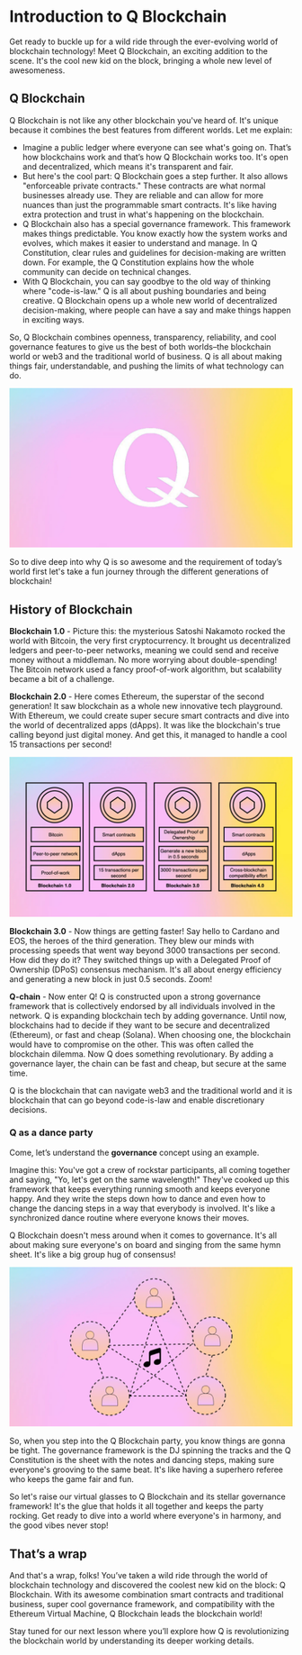 # Introduction to Q Blockchain

Get ready to buckle up for a wild ride through the ever-evolving world of blockchain technology! Meet Q Blockchain, an exciting addition to the scene. It's the cool new kid on the block, bringing a whole new level of awesomeness.

## Q Blockchain

Q Blockchain is not like any other blockchain you've heard of. It's unique because it combines the best features from different worlds. Let me explain:

- Imagine a public ledger where everyone can see what's going on. That’s how blockchains work and that’s how Q Blockchain works too. It's open and decentralized, which means it's transparent and fair.
- But here's the cool part: Q Blockchain goes a step further. It also allows "enforceable private contracts." These contracts are what normal businesses already use. They are reliable and can allow for more nuances than just the programmable smart contracts. It's like having extra protection and trust in what's happening on the blockchain.
- Q Blockchain also has a special governance framework. This framework makes things predictable. You know exactly how the system works and evolves, which makes it easier to understand and manage. In Q Constitution, clear rules and guidelines for decision-making are written down. For example, the Q Constitution explains how the whole community can decide on technical changes.
- With Q Blockchain, you can say goodbye to the old way of thinking where "code-is-law." Q is all about pushing boundaries and being creative. Q Blockchain opens up a whole new world of decentralized decision-making, where people can have a say and make things happen in exciting ways.

So, Q Blockchain combines openness, transparency, reliability, and cool governance features to give us the best of both worlds–the blockchain world or web3 and the traditional world of business. Q is all about making things fair, understandable, and pushing the limits of what technology can do.

![Frame 3560364 (2).jpg](https://raw.githubusercontent.com/0xmetaschool/Learning-Projects/main/assests_for_all/assests_for_q/q-update/1.%20Getting%20Started%20with%20Q%20Blockchain/2.%20Introduction%20to%20Q%20Blockchain/Frame_3560364_(2).webp)

So to dive deep into why Q is so awesome and the requirement of today’s world first let's take a fun journey through the different generations of blockchain!

## History of Blockchain

**Blockchain 1.0** - Picture this: the mysterious Satoshi Nakamoto rocked the world with Bitcoin, the very first cryptocurrency. It brought us decentralized ledgers and peer-to-peer networks, meaning we could send and receive money without a middleman. No more worrying about double-spending! The Bitcoin network used a fancy proof-of-work algorithm, but scalability became a bit of a challenge.

**Blockchain 2.0** - Here comes Ethereum, the superstar of the second generation! It saw blockchain as a whole new innovative tech playground. With Ethereum, we could create super secure smart contracts and dive into the world of decentralized apps (dApps). It was like the blockchain's true calling beyond just digital money. And get this, it managed to handle a cool 15 transactions per second!

![Frame 3560364 (6).jpg](https://raw.githubusercontent.com/0xmetaschool/Learning-Projects/main/assests_for_all/assests_for_q/q-update/1.%20Getting%20Started%20with%20Q%20Blockchain/2.%20Introduction%20to%20Q%20Blockchain/Frame_3560364_(6).webp)

**Blockchain 3.0** - Now things are getting faster! Say hello to Cardano and EOS, the heroes of the third generation. They blew our minds with processing speeds that went way beyond 3000 transactions per second. How did they do it? They switched things up with a Delegated Proof of Ownership (DPoS) consensus mechanism. It's all about energy efficiency and generating a new block in just 0.5 seconds. Zoom!

**Q-chain** - Now enter Q! Q is constructed upon a strong governance framework that is collectively endorsed by all individuals involved in the network. Q is expanding blockchain tech by adding governance. Until now, blockchains had to decide if they want to be secure and decentralized (Ethereum), or fast and cheap (Solana). When choosing one, the blockchain would have to compromise on the other. This was often called the blockchain dilemma. Now Q does something revolutionary. By adding a governance layer, the chain can be fast and cheap, but secure at the same time.

Q is the blockchain that can navigate web3 and the traditional world and it is blockchain that can go beyond code-is-law and enable discretionary decisions.

### Q as a dance party

Come, let’s understand the **governance** concept using an example.

Imagine this: You've got a crew of rockstar participants, all coming together and saying, "Yo, let's get on the same wavelength!" They've cooked up this framework that keeps everything running smooth and keeps everyone happy. And they write the steps down how to dance and even how to change the dancing steps in a way that everybody is involved. It's like a synchronized dance routine where everyone knows their moves.

Q Blockchain doesn't mess around when it comes to governance. It's all about making sure everyone's on board and singing from the same hymn sheet. It's like a big group hug of consensus!

![Frame 3560364 (3).jpg](https://raw.githubusercontent.com/0xmetaschool/Learning-Projects/main/assests_for_all/assests_for_q/q-update/1.%20Getting%20Started%20with%20Q%20Blockchain/2.%20Introduction%20to%20Q%20Blockchain/Frame_3560364_(3).webp)

So, when you step into the Q Blockchain party, you know things are gonna be tight. The governance framework is the DJ spinning the tracks and the Q Constitution is the sheet with the notes and dancing steps, making sure everyone's grooving to the same beat. It's like having a superhero referee who keeps the game fair and fun.

So let's raise our virtual glasses to Q Blockchain and its stellar governance framework! It's the glue that holds it all together and keeps the party rocking. Get ready to dive into a world where everyone's in harmony, and the good vibes never stop!

## That’s a wrap

And that's a wrap, folks! You’ve taken a wild ride through the world of blockchain technology and discovered the coolest new kid on the block: Q Blockchain. With its awesome combination smart contracts and traditional business, super cool governance framework, and compatibility with the Ethereum Virtual Machine, Q Blockchain leads the blockchain world! 

Stay tuned for our next lesson where you’ll explore how Q is revolutionizing the blockchain world by understanding its deeper working details.

